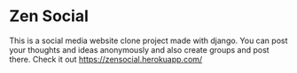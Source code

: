 # Zen Social
This is a social media website clone project made with django.
You can post your thoughts and ideas anonymously and also create groups and post there.
Check it out https://zensocial.herokuapp.com/
